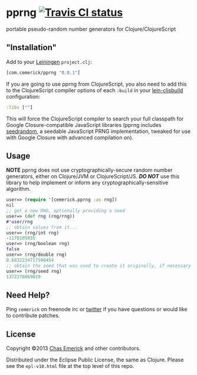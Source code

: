 # pprng [![Travis CI status](https://secure.travis-ci.org/cemerick/pprng.png)](http://travis-ci.org/#!/cemerick/pprng/builds)

portable pseudo-random number generators for Clojure/ClojureScript

## "Installation"

Add to your [Leiningen](http://leiningen.org) `project.clj`:

```clojure
[com.cemerick/pprng "0.0.1"]
```

If you are going to use pprng from ClojureScript, you also need to add this to
the ClojureScript compiler options of each `:build` in your
[lein-cljsbuild](https://github.com/emezeske/lein-cljsbuild) configuration:

```clojure
:libs [""]
```

This will force the ClojureScript compiler to search your full classpath for
Google Closure-compatible JavaScript libraries (pprng includes [seedrandom](http://davidbau.com/encode/seedrandom.js), a
seedable JavaScript PRNG implementation, tweaked for use with Google Closure
with advanced compilation on).

## Usage

**NOTE** pprng does not use cryptographically-secure random number generators,
either on Clojure/JVM or ClojureScript/JS.  _**DO NOT**_ use this library to
help implement or inform any cryptographically-sensitive algorithm.

```clojure
user=> (require '[cemerick.pprng :as rng])
nil
;; get a new RNG, optionally providing a seed
user=> (def rng (rng/rng))
#'user/rng
;; obtain values from it...
user=> (rng/int rng)
-1170105035
user=> (rng/boolean rng)
false
user=> (rng/double rng)
0.6832234717598454
;; obtain the seed that was used to create it originally, if necessary
user=> (rng/seed rng)
1372270869019
```

## Need Help?

Ping `cemerick` on freenode irc or
[twitter](http://twitter.com/cemerick) if you have questions or would
like to contribute patches.

## License

Copyright ©2013 [Chas Emerick](http://cemerick.com) and other contributors.

Distributed under the Eclipse Public License, the same as Clojure.
Please see the `epl-v10.html` file at the top level of this repo.

